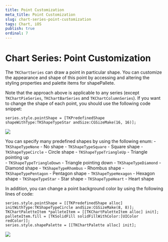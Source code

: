 ```yaml
---
title: Point Customization
meta_title: Point Customization
slug: chart-series-point-customization
tags: Chart, iOS
publish: true
ordinal: 7
---
```


# Chart Series: Point Customization

The <code>TKChartSeries</code> can draw a point in particular shape. You can customize the appearance and shape of this point by accessing and altering the styling properties and palette items for shapePallete.

Note that the approach above is applicable to any series (except <code>TKChartPieSeries</code>, <code>TKChartBarSeries</code> and <code>TKChartColumnSeries</code>). If you want to change the shape of each point, you should use the following code snippet:

    series.style.pointShape = [TKPredefinedShape shapeWithType:TKShapeTypeStar andSize:CGSizeMake(16, 16)];

<img src="../images/chart-series-point001.png"/>

You can specify many predefined shapes by using the following enum:
    - <code>TKShapeTypeNone</code> - No shape
    - <code>TKShapeTypeSquare</code> - Square shape
    - <code>TKShapeTypeCircle</code> - Circle shape
    - <code>TKShapeTypeTriangleUp</code> - Triangle pointing up    
    - <code>TKShapeTypeTriangleDown</code> - Triangle pointing down
    - <code>TKShapeTypeDiamond</code> - Diamond shape
    - <code>TKShapeTypeRhombus</code> - Rhombus shape
    - <code>TKShapeTypePentagon</code> - Pentagon shape
    - <code>TKShapeTypeHexagon</code> - Hexagon shape
    - <code>TKShapeTypeStar</code> - Star shape
    - <code>TKShapeTypeHeart</code> - Heart shape

In addition, you can change a point background color by using the following lines of code:

    series.style.pointShape = [[TKPredefinedShape alloc] initWithType:TKShapeTypeCircle andSize:CGSizeMake(8, 8)];
    TKChartPaletteItem *palleteItem = [[TKChartPaletteItem alloc] init];
    palleteItem.fill = [TKSolidFill solidFillWithColor:[UIColor redColor]];
    series.style.shapePalette = [[TKChartPalette alloc] init];

<img src="../images/chart-series-point002.png"/>



